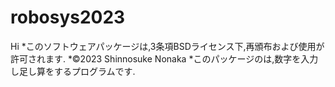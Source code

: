 # robosys2023
Hi
*このソフトウェアパッケージは,3条項BSDライセンス下,再頒布および使用が許可されます.
*©2023 Shinnosuke Nonaka
*このパッケージのは,数字を入力し足し算をするプログラムです.
